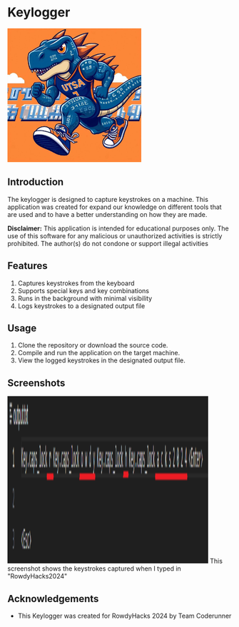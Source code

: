 # Keylogger

<img src="logo.jpg" width="300" height="300" />

## Introduction
The keylogger is designed to capture keystrokes on a machine. This application was created for expand our knowledge on different tools that are used and to have a better understanding on how they are made.

**Disclaimer:** This application is intended for educational purposes only. The use of this software for any malicious or unauthorized activities is strictly prohibited. The author(s) do not condone or support illegal activities

## Features
1. Captures keystrokes from the keyboard
2. Supports special keys and key combinations
3. Runs in the background with minimal visibility
4. Logs keystrokes to a designated output file


## Usage
1. Clone the repository or download the source code.
2. Compile and run the application on the target machine.
3. View the logged keystrokes in the designated output file.

## Screenshots
<img src="KeylogRH.png" width="450" height="375" />
This screenshot shows the keystrokes captured when I typed in "RowdyHacks2024"

## Acknowledgements
- This Keylogger was created for RowdyHacks 2024 by Team Coderunner
